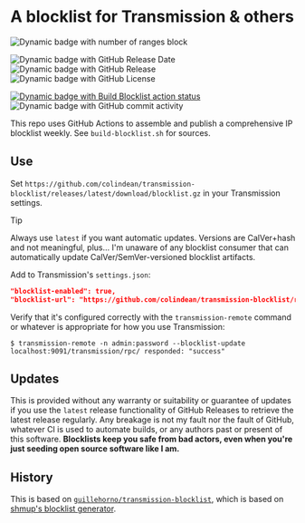 # A blocklist for Transmission & others

![Dynamic badge with number of ranges block](https://img.shields.io/badge/dynamic/json?url=https%3A%2F%2Fgithub.com%2Fcolindean%2Ftransmission-blocklist%2Freleases%2Flatest%2Fdownload%2Fstats.json&query=%24.range_count&label=IP%20ranges%20blocked)


![Dynamic badge with GitHub Release Date](https://img.shields.io/github/release-date/colindean/transmission-blocklist)
![Dynamic badge with GitHub Release](https://img.shields.io/github/v/release/colindean/transmission-blocklist)
![Dynamic badge with GitHub License](https://img.shields.io/github/license/colindean/transmission-blocklist)

[![Dynamic badge with Build Blocklist action status](https://github.com/colindean/transmission-blocklist/actions/workflows/blocklist.yml/badge.svg)](https://github.com/colindean/transmission-blocklist/actions/workflows/blocklist.yml)
![Dynamic badge with GitHub commit activity](https://img.shields.io/github/commit-activity/y/colindean/transmission-blocklist)


This repo uses GitHub Actions to assemble and publish a comprehensive IP blocklist weekly.
See `build-blocklist.sh` for sources.

## Use

Set `https://github.com/colindean/transmission-blocklist/releases/latest/download/blocklist.gz` in your Transmission settings.

> [!TIP]
> Always use `latest` if you want automatic updates.
> Versions are CalVer+hash and not meaningful, plus…
> I'm unaware of any blocklist consumer that can automatically update CalVer/SemVer-versioned blocklist artifacts.

Add to Transmission's `settings.json`:

```json
"blocklist-enabled": true,
"blocklist-url": "https://github.com/colindean/transmission-blocklist/releases/latest/download/blocklist.gz",
```

Verify that it's configured correctly with the `transmission-remote` command or whatever is appropriate for how you use Transmission:

```
$ transmission-remote -n admin:password --blocklist-update
localhost:9091/transmission/rpc/ responded: "success"
```

## Updates

This is provided without any warranty or suitability or guarantee of updates if you use the `latest` release functionality of GitHub Releases to retrieve the latest release regularly.
Any breakage is not my fault nor the fault of GitHub, whatever CI is used to automate builds, or any authors past or present of this software.
**Blocklists keep you safe from bad actors, even when you're just seeding open source software like I am.**

## History

This is based on [`guillehorno/transmission-blocklist`](https://github.com/guillehorno/transmission-blocklist),
which is based on [shmup's blocklist generator](https://gist.github.com/shmup/29566c5268569069c256).

